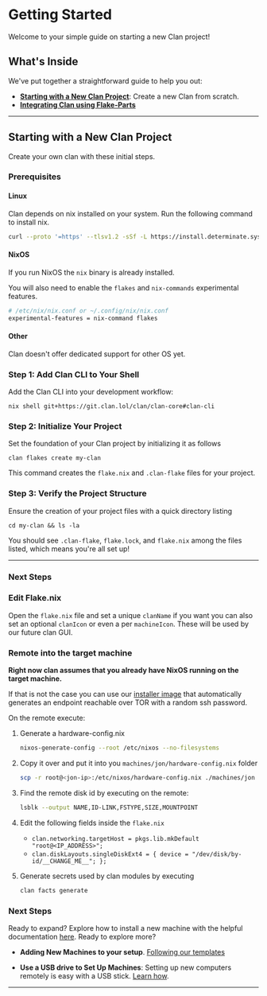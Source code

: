# Getting Started

Welcome to your simple guide on starting a new Clan project!

## What's Inside

We've put together a straightforward guide to help you out:

- [**Starting with a New Clan Project**](#starting-with-a-new-clan-project): Create a new Clan from scratch.
- [**Integrating Clan using Flake-Parts**](getting-started/flake-parts.md)

---

## **Starting with a New Clan Project**

Create your own clan with these initial steps.

### Prerequisites

#### Linux

Clan depends on nix installed on your system. Run the following command to install nix.

```bash
curl --proto '=https' --tlsv1.2 -sSf -L https://install.determinate.systems/nix | sh -s -- install
```

#### NixOS

If you run NixOS the `nix` binary is already installed.

You will also need to enable the `flakes` and `nix-commands` experimental features.

```bash
# /etc/nix/nix.conf or ~/.config/nix/nix.conf
experimental-features = nix-command flakes
```

#### Other

Clan doesn't offer dedicated support for other OS yet.

### Step 1: Add Clan CLI to Your Shell

Add the Clan CLI into your development workflow:

```shell
nix shell git+https://git.clan.lol/clan/clan-core#clan-cli
```

### Step 2: Initialize Your Project

Set the foundation of your Clan project by initializing it as follows

```shell
clan flakes create my-clan
```

This command creates the `flake.nix` and `.clan-flake` files for your project.

### Step 3: Verify the Project Structure

Ensure the creation of your project files with a quick directory listing

```shell
cd my-clan && ls -la
```

You should see `.clan-flake`, `flake.lock`, and `flake.nix` among the files listed, which means you're all set up!

---

### Next Steps

### Edit Flake.nix

Open the `flake.nix` file and set a unique `clanName` if you want you can also set an optional `clanIcon` or even a per `machineIcon`. These will be used by our future clan GUI.

### Remote into the target machine

**Right now clan assumes that you already have NixOS running on the target machine.**

If that is not the case you can use our [installer image](getting-started/installer.md) that automatically generates an endpoint reachable over TOR with a random ssh password.

On the remote execute:
1. Generate a hardware-config.nix 
    ```bash
    nixos-generate-config --root /etc/nixos --no-filesystems
    ```
2. Copy it over and put it into you `machines/jon/hardware-config.nix` folder
    ```bash
    scp -r root@<jon-ip>:/etc/nixos/hardware-config.nix ./machines/jon
    ```
3. Find the remote disk id by executing on the remote:
    ```bash
    lsblk --output NAME,ID-LINK,FSTYPE,SIZE,MOUNTPOINT
    ```
4. Edit the following fields inside the `flake.nix`
    - `clan.networking.targetHost = pkgs.lib.mkDefault "root@<IP_ADDRESS>";`
    - `clan.diskLayouts.singleDiskExt4 = {
                  device = "/dev/disk/by-id/__CHANGE_ME__";
                };`

5. Generate secrets used by clan modules by executing
    ```bash
    clan facts generate
    ```

### **Next Steps**
Ready to expand? Explore how to install a new machine with the helpful documentation [here](getting-started/machines.md).
Ready to explore more?

- **Adding New Machines to your setup**. [Following our templates](templates/index.md)

- **Use a USB drive to Set Up Machines**: Setting up new computers remotely is easy with a USB stick. [Learn how](getting-started/machines.md).

---
